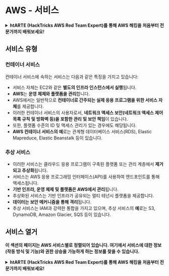 # AWS - 서비스

<details>

<summary><strong>htARTE (HackTricks AWS Red Team Expert)</strong></a><strong>를 통해 AWS 해킹을 처음부터 전문가까지 배워보세요!</strong></summary>

HackTricks를 지원하는 다른 방법:

* **회사를 HackTricks에서 광고하거나 HackTricks를 PDF로 다운로드**하려면 [**SUBSCRIPTION PLANS**](https://github.com/sponsors/carlospolop)를 확인하세요!
* [**공식 PEASS & HackTricks 스웨그**](https://peass.creator-spring.com)를 얻으세요.
* [**The PEASS Family**](https://opensea.io/collection/the-peass-family)를 발견하세요. 독점적인 [**NFTs**](https://opensea.io/collection/the-peass-family) 컬렉션입니다.
* 💬 [**Discord 그룹**](https://discord.gg/hRep4RUj7f) 또는 [**텔레그램 그룹**](https://t.me/peass)에 **참여**하거나 **Twitter** 🐦 [**@hacktricks\_live**](https://twitter.com/hacktricks\_live)를 **팔로우**하세요.
* **HackTricks**와 **HackTricks Cloud** github 저장소에 PR을 제출하여 여러분의 해킹 기교를 공유하세요.

</details>

## 서비스 유형

### 컨테이너 서비스

컨테이너 서비스에 속하는 서비스는 다음과 같은 특징을 가지고 있습니다:

* 서비스 자체는 EC2와 같은 **별도의 인프라 인스턴스에서 실행**됩니다.
* **AWS**는 **운영 체제와 플랫폼을 관리**합니다.
* AWS에서는 일반적으로 **컨테이너로 간주되는 실제 응용 프로그램을 위한 서비스 자체**를 제공합니다.
* 이러한 컨테이너 서비스의 사용자로서, **네트워크 액세스 보안(네트워크 액세스 제어 목록 규칙 및 방화벽 등)을 포함한 관리 및 보안 책임**이 있습니다.
* 또한, 플랫폼 수준의 ID 및 액세스 관리가 있는 경우에도 해당됩니다.
* **AWS 컨테이너 서비스의 예**로는 관계형 데이터베이스 서비스(RDS), Elastic Mapreduce, Elastic Beanstalk 등이 있습니다.

### 추상 서비스

* 이러한 서비스는 클라우드 응용 프로그램이 구축된 플랫폼 또는 관리 계층에서 **제거되고 추상화**됩니다.
* 서비스는 AWS 응용 프로그래밍 인터페이스(API)를 사용하여 엔드포인트를 통해 액세스됩니다.
* **기반 인프라, 운영 체제 및 플랫폼은 AWS에서 관리**됩니다.
* 추상화된 서비스는 기반 인프라가 공유되는 멀티 테넌시 플랫폼을 제공합니다.
* **데이터는 보안 메커니즘을 통해 격리**됩니다.
* 추상 서비스는 IAM과 강력한 통합을 가지고 있으며, 추상 서비스의 **예**로는 S3, DynamoDB, Amazon Glacier, SQS 등이 있습니다.

## 서비스 열거

**이 섹션의 페이지는 AWS 서비스별로 정렬되어 있습니다. 여기에서 서비스에 대한 정보(작동 방식 및 기능)와 권한 상승을 가능하게 하는 정보를 찾을 수 있습니다.**

<details>

<summary><strong>htARTE (HackTricks AWS Red Team Expert)</strong></a><strong>를 통해 AWS 해킹을 처음부터 전문가까지 배워보세요!</strong></summary>

HackTricks를 지원하는 다른 방법:

* **회사를 HackTricks에서 광고하거나 HackTricks를 PDF로 다운로드**하려면 [**SUBSCRIPTION PLANS**](https://github.com/sponsors/carlospolop)를 확인하세요!
* [**공식 PEASS & HackTricks 스웨그**](https://peass.creator-spring.com)를 얻으세요.
* [**The PEASS Family**](https://opensea.io/collection/the-peass-family)를 발견하세요. 독점적인 [**NFTs**](https://opensea.io/collection/the-peass-family) 컬렉션입니다.
* 💬 [**Discord 그룹**](https://discord.gg/hRep4RUj7f) 또는 [**텔레그램 그룹**](https://t.me/peass)에 **참여**하거나 **Twitter** 🐦 [**@hacktricks\_live**](https://twitter.com/hacktricks\_live)를 **팔로우**하세요.
* **HackTricks**와 **HackTricks Cloud** github 저장소에 PR을 제출하여 여러분의 해킹 기교를 공유하세요.

</details>
